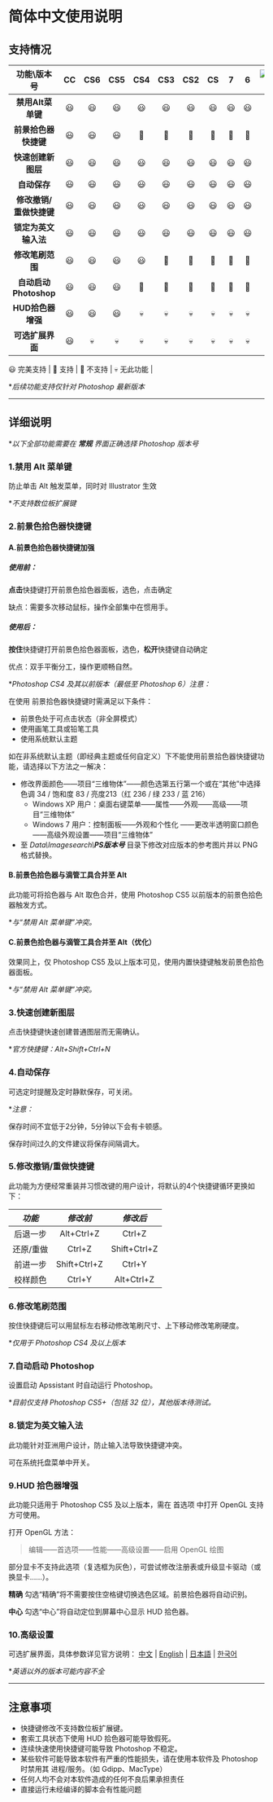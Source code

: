 # 简体中文使用说明

## 支持情况

功能\版本号|CC|CS6|CS5|CS4|CS3|CS2|CS|7|6|![Illustrator](https://helpx.adobe.com/content/dam/help/mnemonics/ai_cc_app_RGB.svg)
:----:|:----:|:----:|:----:|:----:|:----:|:----:|:----:|:----:|:----:|:----:
**禁用Alt菜单键**|😃|😃|😃|😃|😃|😃|😃|😃|😃|😃|
**前景拾色器快捷键**|😃|😃|😃|🙂|🙂|🙂|🙂|🙂|🙂|🤢|
**快速创建新图层**|😃|😃|😃|😃|😃|😃|😃|😃|😃|🤢|
**自动保存**|😃|😃|😃|😃|😃|😃|😃|😃|😃|🤢|
**修改撤销/重做快捷键**|😃|😃|😃|😃|😃|😃|😃|😃|😃|🤢|
**锁定为英文输入法**|😃|😃|😃|😃|😃|😃|😃|😃|😃|🤢|
**修改笔刷范围**|😃|😃|😃|😃|🤢|🤢|🤢|🤢|🤢|🤢|
**自动启动Photoshop**|😃|😃|😃|🤢|🤢|🤢|🤢|🤢|🤢|🤢|
**HUD拾色器增强**|😃|😃|😃|💀|💀|💀|💀|💀|💀|🤢|
**可选扩展界面**|😃|💀|💀|💀|💀|💀|💀|💀|💀|💀|

😃 完美支持 | 🙂 支持 | 🤢 不支持 | 💀 无此功能 |

*_后续功能支持仅针对 Photoshop 最新版本_

----------

## 详细说明

*_以下全部功能需要在 **常规** 界面正确选择 Photoshop 版本号_

### 1.禁用 Alt 菜单键

防止单击 Alt 触发菜单，同时对 Illustrator 生效

*_不支持数位板扩展键_

### 2.前景色拾色器快捷键

#### A.前景色拾色器快捷键加强

##### 使用前：

**点击**快捷键打开前景色拾色器面板，选色，点击确定

缺点：需要多次移动鼠标，操作全部集中在惯用手。

##### 使用后：

**按住**快捷键打开前景色拾色器面板，选色，**松开**快捷键自动确定

优点：双手平衡分工，操作更顺畅自然。

*_Photoshop CS4 及其以前版本（最低至 Photoshop 6）注意：_

在使用 前景拾色器快捷键时需满足以下条件：

* 前景色处于可点击状态（非全屏模式）
* 使用画笔工具或铅笔工具
* 使用系统默认主题

如在非系统默认主题（即经典主题或任何自定义）下不能使用前景拾色器快捷键功能，请选择以下方法之一解决：

* 修改界面颜色——项目“三维物体”——颜色选第五行第一个或在“其他”中选择 色调 34 / 饱和度 83 / 亮度213（红 236 / 绿 233 / 蓝 216）
  * Windows XP 用户：桌面右键菜单——属性——外观——高级——项目“三维物体”
  * Windows 7 用户：控制面板——外观和个性化 ——更改半透明窗口颜色——高级外观设置——项目“三维物体”
* 至 _Data\\Imagesearch\\**PS版本号**_ 目录下修改对应版本的参考图片并以 PNG 格式替换。

#### B.前景色拾色器与滴管工具合并至 Alt

此功能可将拾色器与 Alt 取色合并，使用 Photoshop CS5 以前版本的前景色拾色器触发方式。

*_与“禁用 Alt 菜单键”冲突。_

#### C.前景色拾色器与滴管工具合并至 Alt（优化）

效果同上，仅 Photoshop CS5 及以上版本可见，使用内置快捷键触发前景色拾色器面板。

*_与“禁用 Alt 菜单键”冲突。_

### 3.快速创建新图层

点击快捷键快速创建普通图层而无需确认。

*_官方快捷键：Alt+Shift+Ctrl+N_

### 4.自动保存

可选定时提醒及定时静默保存，可关闭。

*_注意：_

保存时间不宜低于2分钟，5分钟以下会有卡顿感。

保存时间过久的文件建议将保存间隔调大。

### 5.修改撤销/重做快捷键

此功能为方便经常重装并习惯改键的用户设计，将默认的4个快捷键循环更换如下：

 *功能* | *修改前* | *修改后*
 :----:|:----:|:----:
后退一步|Alt+Ctrl+Z|Ctrl+Z
还原/重做|Ctrl+Z|Shift+Ctrl+Z
前进一步|Shift+Ctrl+Z|Ctrl+Y
校样颜色|Ctrl+Y|Alt+Ctrl+Z

### 6.修改笔刷范围

按住快捷键后可以用鼠标左右移动修改笔刷尺寸、上下移动修改笔刷硬度。

*_仅用于 Photoshop CS4 及以上版本_

### 7.自动启动 Photoshop

设置启动 Apssistant 时自动运行 Photoshop。

*_目前仅支持 Photoshop CS5+（包括 32 位），其他版本待测试。_

### 8.锁定为英文输入法

此功能针对亚洲用户设计，防止输入法导致快捷键冲突。

可在系统托盘菜单中开关。

### 9.HUD 拾色器增强

此功能只适用于 Photoshop CS5 及以上版本，需在 首选项 中打开 OpenGL 支持方可使用。

打开 OpenGL 方法：

>编辑——首选项——性能——高级设置——启用 OpenGL 绘图

部分显卡不支持此选项（复选框为灰色），可尝试修改注册表或升级显卡驱动（或换显卡……）。

**精确** 勾选“精确”将不需要按住空格键切换选色区域。前景拾色器将自动识别。

**中心** 勾选“中心”将自动定位到屏幕中心显示 HUD 拾色器。

### 10.高级设置

可选扩展界面，具体参数详见官方说明：
[中文](https://helpx.adobe.com/cn/photoshop/kb/enable-optional-extensions-photoshop-cc.html) |
[English](https://helpx.adobe.com/photoshop/kb/enable-optional-extensions-photoshop-cc.html) |
[日本語](https://helpx.adobe.com/jp/photoshop/kb/enable-optional-extensions-photoshop-cc.html) |
[한국어](https://helpx.adobe.com/jp/photoshop/kb/enable-optional-extensions-photoshop-cc.html)

*_英语以外的版本可能内容不全_

----------

## 注意事项

* 快捷键修改不支持数位板扩展键。
* 套索工具状态下使用 HUD 拾色器可能导致假死。
* 连续快速使用快捷键可能导致 Photoshop 不稳定。
* 某些软件可能导致本软件有严重的性能损失，请在使用本软件及 Photoshop 时禁用其 进程/服务。（如 Gdipp、MacType）
* 任何人均不会对本软件造成的任何不良后果承担责任
* 直接运行未经编译的脚本会有性能问题
